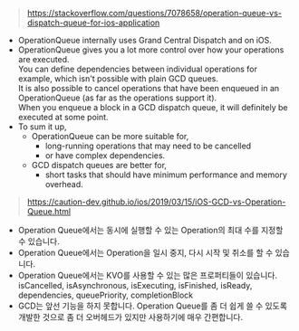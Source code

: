 > https://stackoverflow.com/questions/7078658/operation-queue-vs-dispatch-queue-for-ios-application
- OperationQueue internally uses Grand Central Dispatch and on iOS.
- OperationQueue gives you a lot more control over how your operations are executed.<br>
  You can define dependencies between individual operations for example, which isn't possible with plain GCD queues.<br>
  It is also possible to cancel operations that have been enqueued in an OperationQueue (as far as the operations support it).<br>
  When you enqueue a block in a GCD dispatch queue, it will definitely be executed at some point.
- To sum it up,<br>
  - OperationQueue can be more suitable for,<br>
    - long-running operations that may need to be cancelled<br>
    - or have complex dependencies.<br>
  - GCD dispatch queues are better for,<br>
    - short tasks that should have minimum performance and memory overhead.
  

> https://caution-dev.github.io/ios/2019/03/15/iOS-GCD-vs-Operation-Queue.html
- Operation Queue에서는 동시에 실행할 수 있는 Operation의 최대 수를 지정할 수 있습니다.
- Operation Queue에서는 Operation을 일시 중지, 다시 시작 및 취소를 할 수 있습니다.
- Operation Queue에서는 KVO를 사용할 수 있는 많은 프로퍼티들이 있습니다.<br>
  isCancelled, isAsynchronous, isExecuting, isFinished, isReady, dependencies, queuePriority, completionBlock
- GCD는 앞선 기능을 하지 못합니다. Operation Queue를 좀 더 쉽게 쓸 수 있도록 개발한 것으로 좀 더 오버헤드가 있지만 사용하기에 매우 간편합니다.
